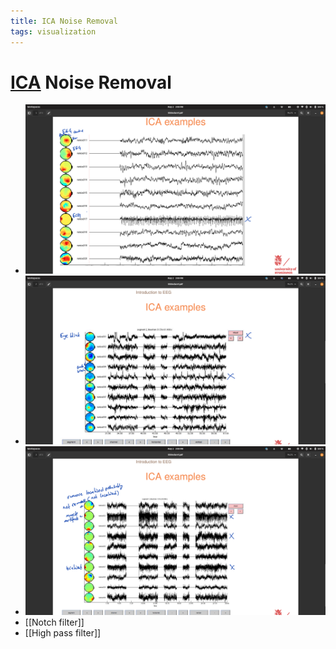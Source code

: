 ```yaml
---
title: ICA Noise Removal
tags: visualization
---
```


# [ICA](ICA.md) Noise Removal
- ![im](assets/Pasted%20Image%2020220502150936.png)
- ![im](assets/Pasted%20Image%2020220502150943.png)
- ![im](assets/Pasted%20Image%2020220502150951.png)
- [[Notch filter]]
- [[High pass filter]]






















































































